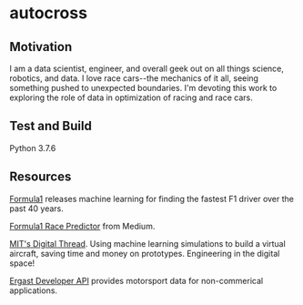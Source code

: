 # autocross

## Motivation
I am a data scientist, engineer, and overall geek out on all things science, robotics, and data. I love race cars--the mechanics of it all, seeing something pushed to unexpected boundaries. I'm devoting this work to exploring the role of data in optimization of racing and race cars. 


## Test and Build

Python 3.7.6


## Resources

[Formula1] releases machine learning for finding the fastest F1 driver over the past 40 years.

[Formula1 Race Predictor] from Medium.

[MIT's Digital Thread]. Using machine learning simulations to build a virtual aircraft, saving time and money on prototypes. Engineering in the digital space!

[Ergast Developer API] provides motorsport data for non-commerical applications.



[Formula1]: https://www.formula1.com/en/latest/article.hamilton-schumacher-senna-machine-learning-reveals-the-fastest-f1-driver-of.3DwwPLW4glCmlunjciH1Cz.html

[Formula1 Race Predictor]: https://towardsdatascience.com/formula-1-race-predictor-5d4bfae887da

[MIT's Digital Thread]: https://sloanreview.mit.edu/tag/following-the-digital-thread/

[Ergast Developer API]: https://ergast.com/mrd/